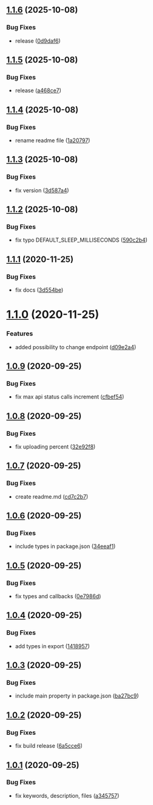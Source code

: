 ## [1.1.6](https://github.com/Natteke/diawi-nodejs-uploader/compare/v1.1.5...v1.1.6) (2025-10-08)


### Bug Fixes

* release ([0d9daf6](https://github.com/Natteke/diawi-nodejs-uploader/commit/0d9daf65ff64b2aec325d049297f3dad067f5bad))

## [1.1.5](https://github.com/Natteke/diawi-nodejs-uploader/compare/v1.1.4...v1.1.5) (2025-10-08)


### Bug Fixes

* release ([a468ce7](https://github.com/Natteke/diawi-nodejs-uploader/commit/a468ce7615a0751ec067a05b28fb6df2b7213776))

## [1.1.4](https://github.com/Natteke/diawi-nodejs-uploader/compare/v1.1.3...v1.1.4) (2025-10-08)


### Bug Fixes

* rename readme file ([1a20797](https://github.com/Natteke/diawi-nodejs-uploader/commit/1a207978bd80e5411319449943d6349e7c977daa))

## [1.1.3](https://github.com/Natteke/diawi-nodejs-uploader/compare/v1.1.2...v1.1.3) (2025-10-08)


### Bug Fixes

* fix version ([3d587a4](https://github.com/Natteke/diawi-nodejs-uploader/commit/3d587a4e7e81ef5cc660098ea608b380bd384b8f))

## [1.1.2](https://github.com/Natteke/diawi-nodejs-uploader/compare/v1.1.1...v1.1.2) (2025-10-08)


### Bug Fixes

* fix typo DEFAULT_SLEEP_MILLISECONDS ([590c2b4](https://github.com/Natteke/diawi-nodejs-uploader/commit/590c2b4434a28dea22d60e4df4f3ae17f8053023))

## [1.1.1](https://github.com/Natteke/diawi-nodejs-uploader/compare/v1.1.0...v1.1.1) (2020-11-25)


### Bug Fixes

* fix docs ([3d554be](https://github.com/Natteke/diawi-nodejs-uploader/commit/3d554be4b98f8995af41bdeca060a623273e4126))

# [1.1.0](https://github.com/Natteke/diawi-nodejs-uploader/compare/v1.0.9...v1.1.0) (2020-11-25)


### Features

* added possibility to change endpoint ([d09e2a4](https://github.com/Natteke/diawi-nodejs-uploader/commit/d09e2a4e847c9c3dc6a25ff88f3017ad57bd9a6e))

## [1.0.9](https://github.com/Natteke/diawi-nodejs-uploader/compare/v1.0.8...v1.0.9) (2020-09-25)


### Bug Fixes

* fix max api status calls increment ([cfbef54](https://github.com/Natteke/diawi-nodejs-uploader/commit/cfbef54217d2d8a7cadc2920656d8a3db7925163))

## [1.0.8](https://github.com/Natteke/diawi-nodejs-uploader/compare/v1.0.7...v1.0.8) (2020-09-25)


### Bug Fixes

* fix uploading percent ([32e92f8](https://github.com/Natteke/diawi-nodejs-uploader/commit/32e92f8a24da2a22adadc05072519778ef48e149))

## [1.0.7](https://github.com/Natteke/diawi-nodejs-uploader/compare/v1.0.6...v1.0.7) (2020-09-25)


### Bug Fixes

* create readme.md ([cd7c2b7](https://github.com/Natteke/diawi-nodejs-uploader/commit/cd7c2b713e831b0c9410fae1eaa781bf90d57f46))

## [1.0.6](https://github.com/Natteke/diawi-nodejs-uploader/compare/v1.0.5...v1.0.6) (2020-09-25)


### Bug Fixes

* include types in package.json ([34eeaf1](https://github.com/Natteke/diawi-nodejs-uploader/commit/34eeaf18b791e574e857261b5aaad41675863590))

## [1.0.5](https://github.com/Natteke/diawi-nodejs-uploader/compare/v1.0.4...v1.0.5) (2020-09-25)


### Bug Fixes

* fix types and callbacks ([0e7986d](https://github.com/Natteke/diawi-nodejs-uploader/commit/0e7986dc0b55b99a325d8306543c5b9945634b38))

## [1.0.4](https://github.com/Natteke/diawi-nodejs-uploader/compare/v1.0.3...v1.0.4) (2020-09-25)


### Bug Fixes

* add types in export ([1418957](https://github.com/Natteke/diawi-nodejs-uploader/commit/14189576748bd840b95be7b304a663db9248af0b))

## [1.0.3](https://github.com/Natteke/diawi-nodejs-uploader/compare/v1.0.2...v1.0.3) (2020-09-25)


### Bug Fixes

* include main property in package.json ([ba27bc9](https://github.com/Natteke/diawi-nodejs-uploader/commit/ba27bc9b19ddb84a127f88602a96af9eaf0928b3))

## [1.0.2](https://github.com/Natteke/diawi-nodejs-uploader/compare/v1.0.1...v1.0.2) (2020-09-25)


### Bug Fixes

* fix build release ([6a5cce6](https://github.com/Natteke/diawi-nodejs-uploader/commit/6a5cce661ac64b798ac0545f4c3054798678af71))

## [1.0.1](https://github.com/Natteke/diawi-nodejs-uploader/compare/v1.0.0...v1.0.1) (2020-09-25)


### Bug Fixes

* fix keywords, description, files ([a345757](https://github.com/Natteke/diawi-nodejs-uploader/commit/a345757e1ed24f077697d5cabf9bb4ce7271bff1))
